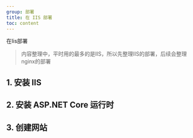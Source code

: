 ```yaml
---
group: 部署
title: 在 IIS 部署
toc: content
---
```


在Iis部署

> 内容整理中，平时用的最多的是IIS，所以先整理IIS的部署，后续会整理nginx的部署

## 1. 安装 IIS

## 2. 安装 ASP.NET Core 运行时

## 3. 创建网站

